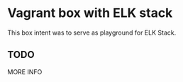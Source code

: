 # Vagrant box with ELK stack

This box intent was to serve as playground for ELK Stack.

## TODO
MORE INFO
